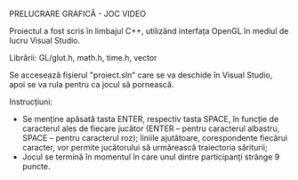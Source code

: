 PRELUCRARE GRAFICĂ - JOC VIDEO

Proiectul a fost scris în limbajul C++, utilizând interfața OpenGL în mediul de lucru Visual Studio.

Librării:
GL/glut.h, math.h, time.h, vector

Se accesează fișierul "proiect.sln" care se va deschide în Visual Studio, apoi se va rula pentru ca jocul să pornească.

Instrucțiuni:
 - Se menține apăsată tasta ENTER, respectiv tasta SPACE, în funcție de caracterul ales de fiecare jucător (ENTER – pentru caracterul albastru, SPACE – pentru caracterul roz); liniile ajutătoare, corespondente fiecărui caracter, vor permite jucătorului să urmărească traiectoria săriturii;
 - Jocul se termină în momentul în care unul dintre participanți strânge 9 puncte.
